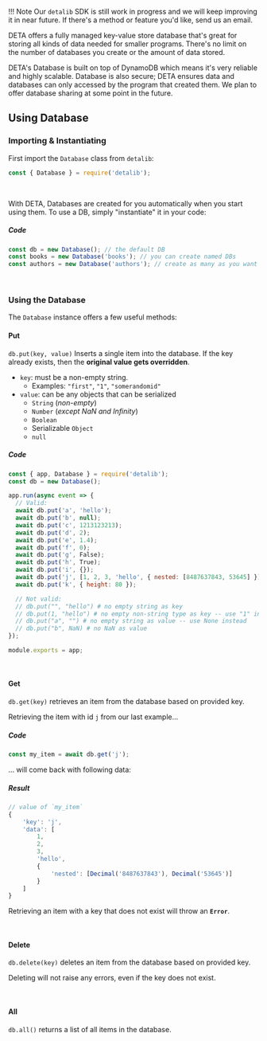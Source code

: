<!-- prettier-ignore-start -->
!!! Note
    Our `detalib` SDK is still work in progress and we will keep improving it in near future.
    If there's a method or feature you'd like, send us an email.
<!-- prettier-ignore-end -->

DETA offers a fully managed key-value store database that's great for storing all kinds of data needed for smaller programs.
There's no limit on the number of databases you create or the amount of data stored.

DETA's Database is built on top of DynamoDB which means it's very reliable and highly scalable. Database is also secure; DETA ensures data and databases can only accessed by the program that created them. We plan to offer database sharing at some point in the future.

## Using Database

### Importing & Instantiating

First import the `Database` class from `detalib`:

```javascript
const { Database } = require('detalib');
```

<br />

With DETA, Databases are created for you automatically when you start using them.
To use a DB, simply "instantiate" it in your code:

##### Code

```javascript
const db = new Database(); // the default DB
const books = new Database('books'); // you can create named DBs
const authors = new Database('authors'); // create as many as you want
```

<br />

### Using the Database

The `Database` instance offers a few useful methods:

#### Put

`db.put(key, value)` Inserts a single item into the database. If the key already exists, then the **original value gets overridden**.

* `key`: must be a non-empty string.
  * Examples: `"first"`, `"1"`, `"somerandomid"`
* `value`: can be any objects that can be serialized
  * `String` (_non-empty_)
  * `Number` (_except NaN and Infinity_)
  * `Boolean`
  * Serializable `Object`
  * `null`

##### Code

```javascript
const { app, Database } = require('detalib');
const db = new Database();

app.run(async event => {
  // Valid:
  await db.put('a', 'hello');
  await db.put('b', null);
  await db.put('c', 1213123213);
  await db.put('d', 2);
  await db.put('e', 1.4);
  await db.put('f', 0);
  await db.put('g', False);
  await db.put('h', True);
  await db.put('i', {});
  await db.put('j', [1, 2, 3, 'hello', { nested: [8487637843, 53645] }]);
  await db.put('k', { height: 80 });

  // Not valid:
  // db.put("", "hello") # no empty string as key
  // db.put(1, "hello") # no empty non-string type as key -- use "1" instead
  // db.put("a", "") # no empty string as value -- use None instead
  // db.put("b", NaN) # no NaN as value
});

module.exports = app;
```

<br />

#### Get

`db.get(key)` retrieves an item from the database based on provided key.

Retrieving the item with id `j` from our last example...

##### Code

```javascript
const my_item = await db.get('j');
```

... will come back with following data:

##### Result

```javascript
// value of `my_item`
{
    'key': 'j',
    'data': [
        1,
        2,
        3,
        'hello',
        {
            'nested': [Decimal('8487637843'), Decimal('53645')]
        }
    ]
}
```

Retrieving an item with a key that does not exist will throw an **`Error`**.

<br />

#### Delete

`db.delete(key)` deletes an item from the database based on provided key.

Deleting will not raise any errors, even if the key does not exist.

<br />

#### All

`db.all()` returns a list of all items in the database.
